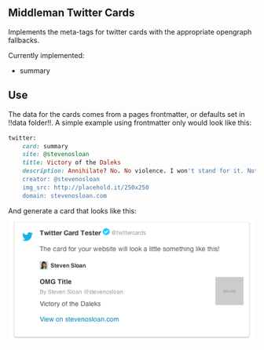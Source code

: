 ## Middleman Twitter Cards

Implements the meta-tags for twitter cards with the appropriate opengraph fallbacks.

Currently implemented:
- summary

## Use

The data for the cards comes from a pages frontmatter, or defaults set in !!data folder!!. A simple example using frontmatter only would look like this:

```ruby
twitter:
	card: summary
	site: @stevenosloan
	title: Victory of the Daleks
	description: Annihilate? No. No violence. I won't stand for it. Not now, not ever, do you understand me?! I'm the Doctor, the Oncoming Storm - and you basically meant beat them in a football match, didn't you?
	creator: @stevenosloan
	img_src: http://placehold.it/250x250
	domain: stevenosloan.com
```

And generate a card that looks like this:
![Card Preview](/docs/card-preview.png)